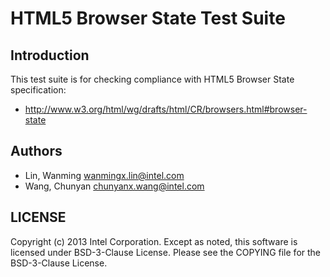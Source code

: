 # HTML5 Browser State Test Suite

## Introduction

This test suite is for checking compliance with HTML5 Browser State
specification:
* http://www.w3.org/html/wg/drafts/html/CR/browsers.html#browser-state

## Authors

* Lin, Wanming <wanmingx.lin@intel.com>
* Wang, Chunyan <chunyanx.wang@intel.com>

## LICENSE

Copyright (c) 2013 Intel Corporation.
Except as noted, this software is licensed under BSD-3-Clause License.
Please see the COPYING file for the BSD-3-Clause License.
